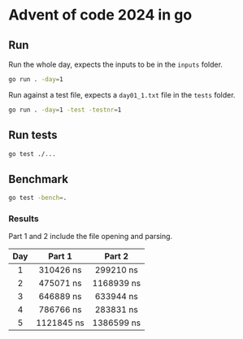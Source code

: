 # Advent of code 2024 in go

## Run

Run the whole day, expects the inputs to be in the `inputs` folder.

```bash
go run . -day=1
```

Run against a test file, expects a `day01_1.txt` file in the `tests` folder.

```bash
go run . -day=1 -test -testnr=1
```

## Run tests

```bash
go test ./...
```

## Benchmark

```bash
go test -bench=.
```

### Results

Part 1 and 2 include the file opening and parsing.

|  Day  |   Part 1   |   Part 2   |
| :---: | :--------: | :--------: |
|   1   | 310426 ns  | 299210 ns  |
|   2   | 475071 ns  | 1168939 ns |
|   3   | 646889 ns  | 633944 ns  |
|   4   | 786766 ns  | 283831 ns  |
|   5   | 1121845 ns | 1386599 ns |